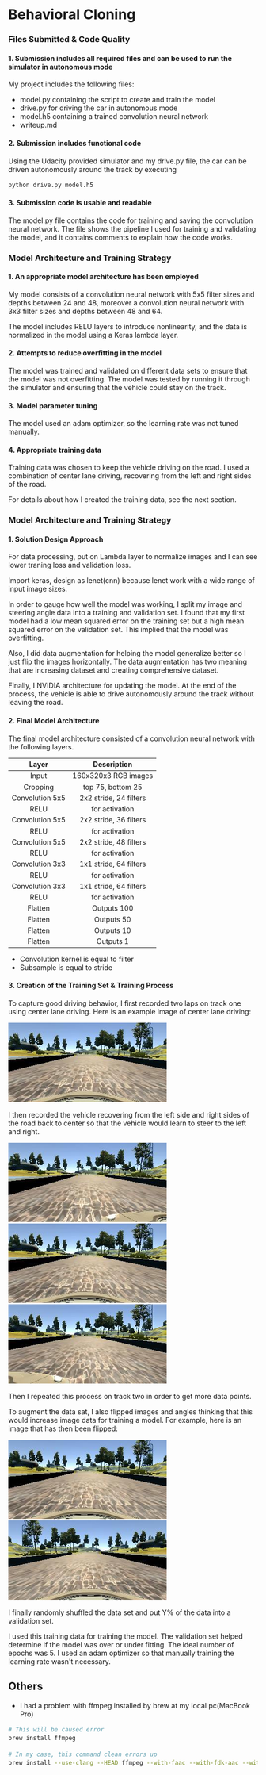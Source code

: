 # **Behavioral Cloning** 

[//]: # (Image References)

[image1]: ./writeup_images/center_2016_12_01_13_30_48_404.jpg "Center Image"
[image2]: ./writeup_images/left_2016_12_01_13_30_48_404.jpg "Left Image"
[image3]: ./writeup_images/right_2016_12_01_13_30_48_404.jpg "Right Image"
[image4]: ./writeup_images/flip_2016_12_01_13_30_48_404.jpg "Flip Image"

### Files Submitted & Code Quality

#### 1. Submission includes all required files and can be used to run the simulator in autonomous mode

My project includes the following files:
* model.py containing the script to create and train the model
* drive.py for driving the car in autonomous mode
* model.h5 containing a trained convolution neural network 
* writeup.md 

#### 2. Submission includes functional code
Using the Udacity provided simulator and my drive.py file, the car can be driven autonomously around the track by executing 
```sh
python drive.py model.h5
```

#### 3. Submission code is usable and readable

The model.py file contains the code for training and saving the convolution neural network. The file shows the pipeline I used for training and validating the model, and it contains comments to explain how the code works.

### Model Architecture and Training Strategy

#### 1. An appropriate model architecture has been employed

My model consists of a convolution neural network with 5x5 filter sizes and depths between 24 and 48, moreover a convolution neural network with 3x3 filter sizes and depths between 48 and 64.

The model includes RELU layers to introduce nonlinearity, and the data is normalized in the model using a Keras lambda layer. 

#### 2. Attempts to reduce overfitting in the model

The model was trained and validated on different data sets to ensure that the model was not overfitting. The model was tested by running it through the simulator and ensuring that the vehicle could stay on the track.

#### 3. Model parameter tuning

The model used an adam optimizer, so the learning rate was not tuned manually.

#### 4. Appropriate training data

Training data was chosen to keep the vehicle driving on the road. I used a combination of center lane driving, recovering from the left and right sides of the road.

For details about how I created the training data, see the next section. 

### Model Architecture and Training Strategy

#### 1. Solution Design Approach

For data processing, put on Lambda layer to normalize images and I can see lower traning loss and validation loss.

Import keras, design as lenet(cnn) because lenet work with a wide range of input image sizes.

In order to gauge how well the model was working, I split my image and steering angle data into a training and validation set. I found that my first model had a low mean squared error on the training set but a high mean squared error on the validation set. This implied that the model was overfitting. 

Also, I did data augmentation for helping the model generalize better so I just flip the images horizontally. The data augmentation has two meaning that are increasing dataset and creating comprehensive dataset.

Finally, I NVIDIA architecture for updating the model. At the end of the process, the vehicle is able to drive autonomously around the track without leaving the road.

#### 2. Final Model Architecture

The final model architecture consisted of a convolution neural network with the following layers.

| Layer | Description |
| :---: | :---: |
| Input | 160x320x3 RGB images |
| Cropping | top 75, bottom 25 |
| Convolution 5x5 | 2x2 stride, 24 filters |
| RELU | for activation |
| Convolution 5x5 | 2x2 stride, 36 filters |
| RELU | for activation |
| Convolution 5x5 | 2x2 stride, 48 filters |
| RELU | for activation |
| Convolution 3x3 | 1x1 stride, 64 filters |
| RELU | for activation |
| Convolution 3x3 | 1x1 stride, 64 filters |
| RELU | for activation |
| Flatten | Outputs 100 |
| Flatten | Outputs 50 |
| Flatten | Outputs 10 |
| Flatten | Outputs 1 |

* Convolution kernel is equal to filter
* Subsample is equal to stride

#### 3. Creation of the Training Set & Training Process

To capture good driving behavior, I first recorded two laps on track one using center lane driving. Here is an example image of center lane driving:

![alt text][image1]

I then recorded the vehicle recovering from the left side and right sides of the road back to center so that the vehicle would learn to steer to the left and right. 

![alt text][image2]
![alt text][image1]
![alt text][image3]

Then I repeated this process on track two in order to get more data points.

To augment the data sat, I also flipped images and angles thinking that this would increase image data for training a model. For example, here is an image that has then been flipped:

![alt text][image1]
![alt text][image4]

I finally randomly shuffled the data set and put Y% of the data into a validation set. 

I used this training data for training the model. The validation set helped determine if the model was over or under fitting. The ideal number of epochs was 5. I used an adam optimizer so that manually training the learning rate wasn't necessary.

## Others
* I had a problem with ffmpeg installed by brew at my local pc(MacBook Pro)
```sh
# This will be caused error
brew install ffmpeg

# In my case, this command clean errors up
brew install --use-clang --HEAD ffmpeg --with-faac --with-fdk-aac --with-ffplay --with-fontconfig --with-freetype --with-frei0r --with-libass --with-libbluray --with-libcaca --with-libquvi --with-libsoxr --with-libvidstab --with-libvorbis --with-libvpx --with-opencore-amr --with-openjpeg --with-openssl --with-opus --with-rtmpdump --with-speex --with-theora --with-tools --with-x265 --enable-libx264 --enable-gpl --enable-libxvid --enable-shared
```
